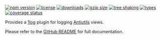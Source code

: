 <!-- README for NPM; the one for GitHub is in .github directory. -->

<!-- The first 3 badges below are just to make NPM's scoring algorithm happy. -->

[![npm version](https://img.shields.io/npm/v/1log-antiutils.svg?style=flat&color=brightgreen)](https://www.npmjs.com/package/1log-antiutils)
[![license](https://img.shields.io/npm/l/1log-antiutils.svg?color=brightgreen)](https://www.npmjs.com/package/1log-antiutils)
[![downloads](https://img.shields.io/npm/dt/1log-antiutils.svg?color=brightgreen)](https://www.npmjs.com/package/1log-antiutils)
[![gzip size](https://badgen.net/bundlephobia/minzip/1log-antiutils?color=green)](https://bundlephobia.com/result?p=1log-antiutils)
[![tree shaking](https://badgen.net/bundlephobia/tree-shaking/1log-antiutils)](https://bundlephobia.com/result?p=1log-antiutils)
[![types](https://img.shields.io/npm/types/1log-antiutils?color=brightgreen)](https://www.npmjs.com/package/1log-antiutils)
[![coverage status](https://coveralls.io/repos/github/ivan7237d/1log-antiutils/badge.svg?branch=master)](https://coveralls.io/github/ivan7237d/1log-antiutils?branch=master)

Provides a [1log](https://github.com/ivan7237d/1log) plugin for logging [Antiutils](https://github.com/ivan7237d/antiutils) views.

Please refer to the [GitHub README](https://github.com/ivan7237d/1log-antiutils#readme) for full documentation.
